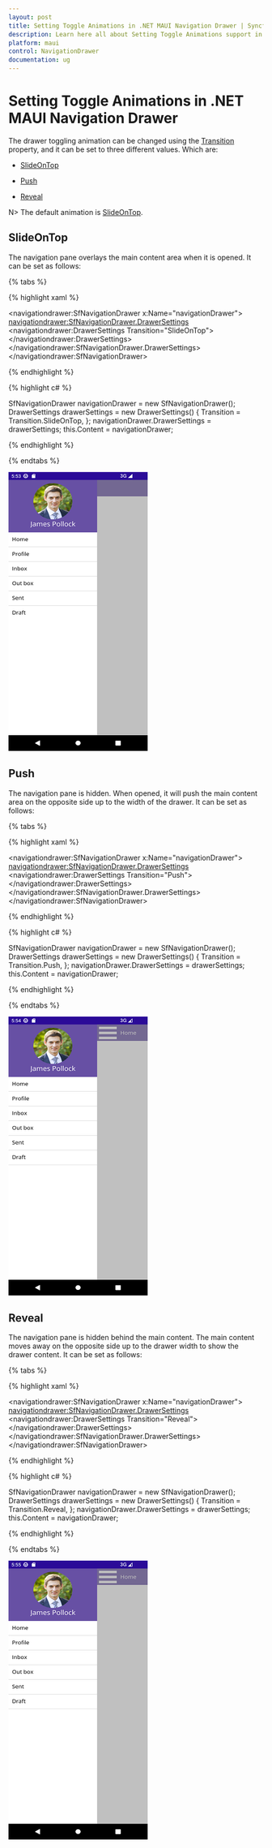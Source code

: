 ```yaml
---
layout: post
title: Setting Toggle Animations in .NET MAUI Navigation Drawer | Syncfusion
description: Learn here all about Setting Toggle Animations support in Syncfusion .NET MAUI Navigation Drawer (SfNavigationDrawer) control and more.
platform: maui
control: NavigationDrawer
documentation: ug
---
```

# Setting Toggle Animations in .NET MAUI Navigation Drawer

The drawer toggling animation can be changed using the [Transition](https://help.syncfusion.com/cr/maui/Syncfusion.Maui.NavigationDrawer.DrawerSettings.html#Syncfusion_Maui_NavigationDrawer_DrawerSettings_Transition) property, and it can be set to three different values. Which are:

* [SlideOnTop](https://help.syncfusion.com/cr/maui/Syncfusion.Maui.NavigationDrawer.Transition.html#Syncfusion_Maui_NavigationDrawer_Transition_SlideOnTop)

* [Push](https://help.syncfusion.com/cr/maui/Syncfusion.Maui.NavigationDrawer.Transition.html#Syncfusion_Maui_NavigationDrawer_Transition_Push)

* [Reveal](https://help.syncfusion.com/cr/maui/Syncfusion.Maui.NavigationDrawer.Transition.html#Syncfusion_Maui_NavigationDrawer_Transition_Reveal)

N> The default animation is [SlideOnTop](https://help.syncfusion.com/cr/maui/Syncfusion.Maui.NavigationDrawer.Transition.html#Syncfusion_Maui_NavigationDrawer_Transition_SlideOnTop).

## SlideOnTop

The navigation pane overlays the main content area when it is opened. It can be set as follows:

{% tabs %}

{% highlight xaml %}

<navigationdrawer:SfNavigationDrawer x:Name="navigationDrawer">
    <navigationdrawer:SfNavigationDrawer.DrawerSettings>
        <navigationdrawer:DrawerSettings Transition="SlideOnTop">
        </navigationdrawer:DrawerSettings>
    </navigationdrawer:SfNavigationDrawer.DrawerSettings>
</navigationdrawer:SfNavigationDrawer>
	
{% endhighlight %}	
	
{% highlight c# %} 

SfNavigationDrawer navigationDrawer = new SfNavigationDrawer();
DrawerSettings drawerSettings = new DrawerSettings()
{
    Transition = Transition.SlideOnTop,
};
navigationDrawer.DrawerSettings = drawerSettings;
this.Content = navigationDrawer;

{% endhighlight %}

{% endtabs %}

![SlideOnTop](Images/drawer-animation/slideontop_animation.png)

## Push

The navigation pane is hidden. When opened, it will push the main content area on the opposite side up to the width of the drawer. It can be set as follows:

{% tabs %}	

{% highlight xaml %}

<navigationdrawer:SfNavigationDrawer x:Name="navigationDrawer">
    <navigationdrawer:SfNavigationDrawer.DrawerSettings>
        <navigationdrawer:DrawerSettings Transition="Push">
        </navigationdrawer:DrawerSettings>
    </navigationdrawer:SfNavigationDrawer.DrawerSettings>
</navigationdrawer:SfNavigationDrawer>

{% endhighlight %}
	
{% highlight c# %} 

SfNavigationDrawer navigationDrawer = new SfNavigationDrawer();
DrawerSettings drawerSettings = new DrawerSettings()
{
    Transition = Transition.Push,
};
navigationDrawer.DrawerSettings = drawerSettings;
this.Content = navigationDrawer;

{% endhighlight %}

{% endtabs %}

![Push](Images/drawer-animation/push_animation.png)

## Reveal

The navigation pane is hidden behind the main content. The main content moves away on the opposite side up to the drawer width to show the drawer content. It can be set as follows:

{% tabs %}

{% highlight xaml %}

<navigationdrawer:SfNavigationDrawer x:Name="navigationDrawer">
    <navigationdrawer:SfNavigationDrawer.DrawerSettings>
        <navigationdrawer:DrawerSettings Transition="Reveal">
        </navigationdrawer:DrawerSettings>
    </navigationdrawer:SfNavigationDrawer.DrawerSettings>
</navigationdrawer:SfNavigationDrawer>
	
{% endhighlight %}	
	
{% highlight c# %} 

SfNavigationDrawer navigationDrawer = new SfNavigationDrawer();
DrawerSettings drawerSettings = new DrawerSettings()
{
    Transition = Transition.Reveal,
};
navigationDrawer.DrawerSettings = drawerSettings;
this.Content = navigationDrawer;

{% endhighlight %}

{% endtabs %}

![Reveal](Images/drawer-animation/reveal_animation.png)
